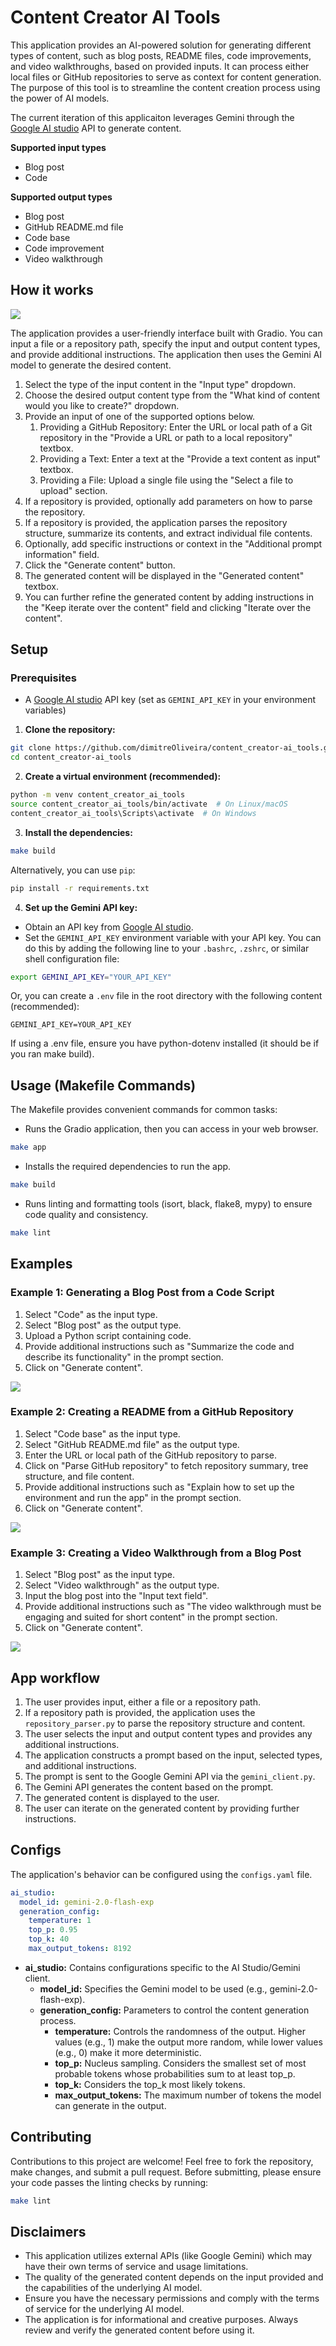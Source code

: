 # Content Creator AI Tools

This application provides an AI-powered solution for generating different types of content, such as blog posts, README files, code improvements, and video walkthroughs, based on provided inputs. It can process either local files or GitHub repositories to serve as context for content generation. The purpose of this tool is to streamline the content creation process using the power of AI models.

The current iteration of this applicaiton leverages Gemini through the [Google AI studio](https://aistudio.google.com/) API to generate content.

**Supported input types**
- Blog post
- Code

**Supported output types**
- Blog post
- GitHub README.md file
- Code base
- Code improvement
- Video walkthrough

## How it works

![](./assets/diagram.jpg)

The application provides a user-friendly interface built with Gradio. You can input a file or a repository path, specify the input and output content types, and provide additional instructions. The application then uses the Gemini AI model to generate the desired content.

1. Select the type of the input content in the "Input type" dropdown.
2. Choose the desired output content type from the "What kind of content would you like to create?" dropdown.
3. Provide an input of one of the supported options below.
    1. Providing a GitHub Repository: Enter the URL or local path of a Git repository in the "Provide a URL or path to a local repository" textbox.
    2. Providing a Text: Enter a text at the "Provide a text content as input" textbox.
    3. Providing a File: Upload a single file using the "Select a file to upload" section.
4. If a repository is provided, optionally add parameters on how to parse the repository.
5. If a repository is provided, the application parses the repository structure, summarize its contents, and extract individual file contents.
6. Optionally, add specific instructions or context in the "Additional prompt information" field.
7. Click the "Generate content" button.
8. The generated content will be displayed in the "Generated content" textbox.
9. You can further refine the generated content by adding instructions in the "Keep iterate over the content" field and clicking "Iterate over the content".

## Setup

### Prerequisites

-  A [Google AI studio](https://aistudio.google.com/) API key (set as `GEMINI_API_KEY` in your environment variables)

1. **Clone the repository:**
```bash
git clone https://github.com/dimitreOliveira/content_creator-ai_tools.git
cd content_creator-ai_tools
```

2. **Create a virtual environment (recommended):**
```bash
python -m venv content_creator_ai_tools
source content_creator_ai_tools/bin/activate  # On Linux/macOS
content_creator_ai_tools\Scripts\activate  # On Windows
```

3. **Install the dependencies:**
```bash
make build
```
Alternatively, you can use `pip`:
```bash
pip install -r requirements.txt
```

4. **Set up the Gemini API key:**
-   Obtain an API key from [Google AI studio](https://aistudio.google.com/).
-   Set the `GEMINI_API_KEY` environment variable with your API key. You can do this by adding the following line to your `.bashrc`, `.zshrc`, or similar shell configuration file:
```bash
export GEMINI_API_KEY="YOUR_API_KEY"
```
Or, you can create a `.env` file in the root directory with the following content (recommended):
```
GEMINI_API_KEY=YOUR_API_KEY
```
If using a .env file, ensure you have python-dotenv installed (it should be if you ran make build).

## Usage (Makefile Commands)

The Makefile provides convenient commands for common tasks:

- Runs the Gradio application, then you can access in your web browser.
```bash
make app
```

- Installs the required dependencies to run the app.
```bash
make build
```

- Runs linting and formatting tools (isort, black, flake8, mypy) to ensure code quality and consistency.
```bash
make lint
```

## Examples

### Example 1: Generating a Blog Post from a Code Script
1.  Select "Code" as the input type.
2.  Select "Blog post" as the output type.
3.  Upload a Python script containing code.
4.  Provide additional instructions such as "Summarize the code and describe its functionality" in the prompt section.
5.  Click on "Generate content".

![](./assets/example-file_input.png)

### Example 2: Creating a README from a GitHub Repository
1.  Select "Code base" as the input type.
2.  Select "GitHub README.md file" as the output type.
3.  Enter the URL or local path of the GitHub repository to parse.
4.  Click on "Parse GitHub repository" to fetch repository summary, tree structure, and file content.
5.  Provide additional instructions such as "Explain how to set up the environment and run the app" in the prompt section.
6.  Click on "Generate content".

![](./assets/example-repository_input.png)

### Example 3: Creating a Video Walkthrough from a Blog Post
1.  Select "Blog post" as the input type.
2.  Select "Video walkthrough" as the output type.
3.  Input the blog post into the "Input text field".
4.  Provide additional instructions such as "The video walkthrough must be engaging and suited for short content" in the prompt section.
5.  Click on "Generate content".

![](./assets/example-text_input.png)

## App workflow

1. The user provides input, either a file or a repository path.
2. If a repository path is provided, the application uses the `repository_parser.py` to parse the repository structure and content.
3. The user selects the input and output content types and provides any additional instructions.
4. The application constructs a prompt based on the input, selected types, and additional instructions.
5. The prompt is sent to the Google Gemini API via the `gemini_client.py`.
6. The Gemini API generates the content based on the prompt.
7. The generated content is displayed to the user.
8. The user can iterate on the generated content by providing further instructions.


<!-- ### Interface Elements
*   **File Input:** Allows users to upload a file that serves as the basis for the content generation.
*   **Repository Path:** Allows users to input a path to a repository to parse.
*   **Parsing Parameters:**
    *   **Max File Size:** Filters out any files bigger than this size, in MB.
    *   **Include Patterns:** Includes files matching these patterns (e.g.: `README.md, src/, *.py`).
    *   **Exclude Patterns:** Excludes files matching these patterns (e.g.: `LICENSE, assets/, *.toml, .*`).
*   **Parsed Output:**
    *   **Summary:** Text summary of the parsed repository
    *   **Tree:** Directory structure of the repository.
    *   **Content:** Content of all files in the repository.
*   **Input Type:** Specifies the type of content to process: "Blog post" or "Code".
*   **Output Type:** Specifies the type of content to generate: "Blog post," "GitHub README.md file", "Code base", "Code improvement," or "Video walkthrough."
*   **Additional Prompt Information:** Provides a space for users to provide further instructions for the content generation.
*   **Generated Content:** Output of the AI content generation.
*   **Iterate over the content:** Option to perform additional iterations over the created content. -->

## Configs

The application's behavior can be configured using the `configs.yaml` file.

```yaml
ai_studio:
  model_id: gemini-2.0-flash-exp
  generation_config:
    temperature: 1
    top_p: 0.95
    top_k: 40
    max_output_tokens: 8192
```
- **ai_studio:** Contains configurations specific to the AI Studio/Gemini client.
    - **model_id:** Specifies the Gemini model to be used (e.g., gemini-2.0-flash-exp).
    - **generation_config:** Parameters to control the content generation process.
        - **temperature:** Controls the randomness of the output. Higher values (e.g., 1) make the output more random, while lower values (e.g., 0) make it more deterministic.
        - **top_p:** Nucleus sampling. Considers the smallest set of most probable tokens whose probabilities sum to at least top_p.
        - **top_k:** Considers the top_k most likely tokens.
        - **max_output_tokens:** The maximum number of tokens the model can generate in the output.

## Contributing

Contributions to this project are welcome! Feel free to fork the repository, make changes, and submit a pull request. Before submitting, please ensure your code passes the linting checks by running:
```bash
make lint
```

## Disclaimers

- This application utilizes external APIs (like Google Gemini) which may have their own terms of service and usage limitations.
- The quality of the generated content depends on the input provided and the capabilities of the underlying AI model.
- Ensure you have the necessary permissions and comply with the terms of service for the underlying AI model.
- The application is for informational and creative purposes. Always review and verify the generated content before using it.
